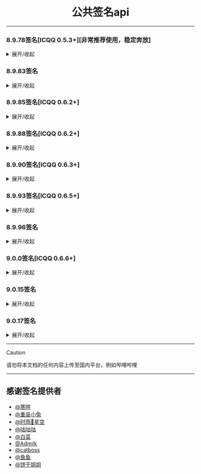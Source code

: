 <h1 align="center">公共签名api</h1>
<hr/>

### 8.9.78签名[ICQQ 0.5.3+][非常推荐使用，稳定奔放]
<details markdown='1'><summary>展开/收起</summary>

```sh
http://1.QSign.icu?key=XxxX
```

```sh
http://2.QSign.icu?key=XxxX
```

```sh
http://3.QSign.icu?key=XxxX
```

```sh
http://4.QSign.icu?key=XxxX
```

```sh
http://5.QSign.icu?key=XxxX
```

```sh
http://qsign.angryrabbit.cn/8978/sign?key=114514
```

```sh
http://qsign.pippi.top?key=pippi
```

```sh
http://47.108.180.154:8978?key=114514
```

```sh
http://47.95.22.15?key=114514
```

```sh
http://8.9.78.biscuilt.top?key=biscuit
```
</details>

### 8.9.83签名
<details markdown='1'><summary>展开/收起</summary>

```sh
http://qsign.angryrabbit.cn/8983/sign?key=114514
```
</details>

### 8.9.85签名[ICQQ 0.6.2+]
<details markdown='1'><summary>展开/收起</summary>

```sh
http://qsign.angryrabbit.cn/8985/sign?key=114514
```

```sh
http://47.108.180.154:8985?key=114514
```

```sh
http://8.9.85.biscuilt.top?key=biscuit
```
</details>

### 8.9.88签名[ICQQ 0.6.2+]
<details markdown='1'><summary>展开/收起</summary>

```sh
http://qsign.angryrabbit.cn/8988?key=114514
```

```sh
http://47.108.180.154:8988?key=114514
```

```sh
http://8.9.88.biscuilt.top?key=biscuit
```
</details>

### 8.9.90签名[ICQQ 0.6.3+]
<details markdown='1'><summary>展开/收起</summary>

```sh
http://qsign.angryrabbit.cn/8990?key=114514
```

```sh
http://47.108.180.154:8990?key=114514
```

```sh
http://8.9.90.biscuilt.top?key=biscuit
```
</details>

### 8.9.93签名[ICQQ 0.6.5+]
<details markdown='1'><summary>展开/收起</summary>

```sh
http://qsign.angryrabbit.cn/8993?key=114514
```

```sh
http://47.108.180.154:8993?key=114514
```

```sh
http://8.9.93.biscuilt.top?key=biscuit
```
</details>

### 8.9.96签名
<details markdown='1'><summary>展开/收起</summary>

# 暂无

</details>

### 9.0.0签名[ICQQ 0.6.6+]
<details markdown='1'><summary>展开/收起</summary>

```sh
http://qsign.angryrabbit.cn/900?key=114514
```

```sh
http://9.0.0.biscuilt.top?key=biscuit
</details>

### 9.0.8签名[ICQQ 0.6.7+]
<details markdown='1'><summary>展开/收起</summary>

```sh
http://qsign.angryrabbit.cn/908?key=114514
```

```sh
http://47.108.180.154:908?key=114514
```

```sh
http://9.0.8.biscuilt.top?key=biscuit
```
</details>

### 9.0.15签名
<details markdown='1'><summary>展开/收起</summary>

```sh
http://9.0.15.biscuilt.top?key=biscuit
```
</details>

### 9.0.17签名
<details markdown='1'><summary>展开/收起</summary>

```sh
http://47.108.180.154:9017?key=114514
```

```sh
http://9.0.17.biscuilt.top?key=biscuit
```
</details>

<hr/>

 > [!caution]
 > 请勿将本文档的任何内容上传至国内平台，例如哔哩哔哩
 
<hr/>


## 感谢签名提供者
- [@寒暄](https://gitee.com/haanxuan)
- [@重装小兔](https://gitee.com/OvertimeBunny)
- [@时雨🌌星空](https://gitee.com/TimeRainStarSky)
- [@咕咕咕](https://gitee.com/zzwh12)
- [@白菜](https://gitee.com/chinese-cabbage-xzy)
- [@Admilk](https://gitee.com/adrae)
- [@catboss](https://gitee.com/catbos)
- [@鱼鱼](https://gitee.com/wang-langwdck/)
- [@饼干姐姐](https://xn--fwt286fa722s.cn/)